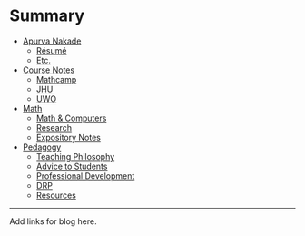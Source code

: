 # Summary

- [Apurva Nakade](./index.md)
  - [Résumé](./resume.md)
  - [Etc.](./etc.md)
- [Course Notes](./course_notes.md)
  - [Mathcamp](./mathcamp.md)
  - [JHU](./jhu.md)
  - [UWO](./uwo.md)
- [Math](./math.md)
  - [Math \& Computers](./math_computers.md)
  - [Research](./research.md)
  - [Expository Notes](./expository_notes.md)
- [Pedagogy](./pedagogy.md)
  - [Teaching Philosophy]()
  - [Advice to Students]()
  - [Professional Development](./professional_development.md)
  - [DRP](./drp.md)
  - [Resources](./resources.md)

---

Add links for blog here.
